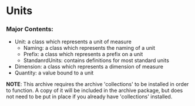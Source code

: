 # Units

### Major Contents:
- Unit: a class which represents a unit of measure
    - Naming: a class which represents the naming of a unit
    - Prefix: a class which represents a prefix on a unit
    - StandanrdUnits: contains definitions for most standard units
- Dimension: a class which represents a dimension of measure
- Quantity: a value bound to a unit



**NOTE**: This archive requires the archive 'collections' to be installed in order to function.
A copy of it will be included in the archive package, but does not need to be put in place if you already have 'collections' installed.
